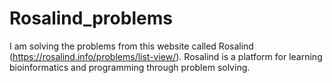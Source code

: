 # Rosalind_problems
I am solving the problems from this website called Rosalind (https://rosalind.info/problems/list-view/). Rosalind is a platform for learning bioinformatics and programming through problem solving.
